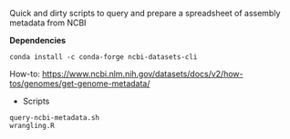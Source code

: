 Quick and dirty scripts to query and prepare a spreadsheet of assembly metadata from NCBI

**Dependencies**

`conda install -c conda-forge ncbi-datasets-cli`

How-to: https://www.ncbi.nlm.nih.gov/datasets/docs/v2/how-tos/genomes/get-genome-metadata/

- Scripts

```
query-ncbi-metadata.sh
wrangling.R
```